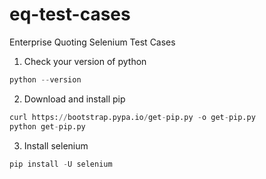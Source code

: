 # eq-test-cases
Enterprise Quoting Selenium Test Cases

1. Check your version of python
```py
python --version
```

2. Download and install pip
```py
curl https://bootstrap.pypa.io/get-pip.py -o get-pip.py
python get-pip.py
```

3. Install selenium
```py
pip install -U selenium
```

